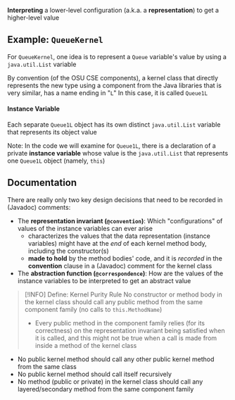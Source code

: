 **Interpreting** a lower-level configuration (a.k.a. a **representation**) to get a higher-level value

## Example: `QueueKernel`
For `QueueKernel`, one idea is to represent a `Queue` variable's value by using a `java.util.List` variable

By convention (of the OSU CSE components), a kernel class that directly represents the new type using a component from the Java libraries that is very similar, has a name ending in "`L`"
	In this case, it is called `Queue1L`

#### Instance Variable
Each separate `Queue1L` object has its own distinct `java.util.List` variable that represents its object value

Note: In the code we will examine for `Queue1L`, there is a declaration of a private **instance variable** whose value is the `java.util.List` that represents one `Queue1L` object (namely, `this`)

## Documentation
There are really only two key design decisions that need to be recorded in (Javadoc) comments:
- The **representation invariant (`@convention`)**: Which "configurations" of values of the instance variables can ever arise
	- characterizes the values that the data representation (instance variables) might have at the *end* of each kernel method body, including the constructor(s)
	- **made to hold** by the method bodies' code, and it is *recorded* in the **convention** clause in a (Javadoc) comment for the kernel class
- The **abstraction function (`@correspondence`)**: How are the values of the instance variables to be interpreted to get an abstract value


> [!INFO] Define: Kernel Purity Rule
> No constructor or method body in the kernel class should call any public method from the same component family (no calls to `this.MethodName`)
> - Every public method in the component family relies (for its correctness) on the representation invariant being satisfied when it is called, and this might not be true when a call is made from inside a method of the kernel class

- No public kernel method should call any other public kernel method from the same class
- No public kernel method should call itself recursively
- No method (public or private) in the kernel class should call any layered/secondary method from the same component family

